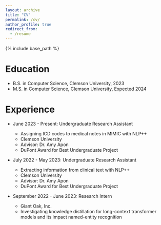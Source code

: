 ```yaml
---
layout: archive
title: "CV"
permalink: /cv/
author_profile: true
redirect_from:
  - /resume
---
```


{% include base_path %}

Education
======
* B.S. in Computer Science, Clemson University, 2023
* M.S. in Computer Science, Clemson University, Expected 2024

Experience
======
* June 2023 - Present: Undergraduate Research Assistant
  * Assigning ICD codes to medical notes  in MIMIC with NLP++
  * Clemson University
  * Advisor: Dr. Amy Apon 
  * DuPont Award for Best Undergraduate Project

* July 2022 - May 2023: Undergraduate Research Assistant
  * Extracting information from clinical text with NLP++
  * Clemson University
  * Advisor: Dr. Amy Apon
  * DuPont Award for Best Undergraduate Project

* September 2022 - June 2023: Research Intern
  * Giant Oak, Inc.
  * Investigating knowledge distillation for long-context transformer models and its impact named-entity recognition
  
<!-- Skills
======
* Skill 1
* Skill 2
  * Sub-skill 2.1
  * Sub-skill 2.2
  * Sub-skill 2.3
* Skill 3 -->

<!-- Publications
======
  <ul>{% for post in site.publications %}
    {% include archive-single-cv.html %}
  {% endfor %}</ul>
  
Talks
======
  <ul>{% for post in site.talks %}
    {% include archive-single-talk-cv.html %}
  {% endfor %}</ul>
  
Teaching
======
  <ul>{% for post in site.teaching %}
    {% include archive-single-cv.html %}
  {% endfor %}</ul>
  
Service and leadership
======
* Currently signed in to 43 different slack teams -->
